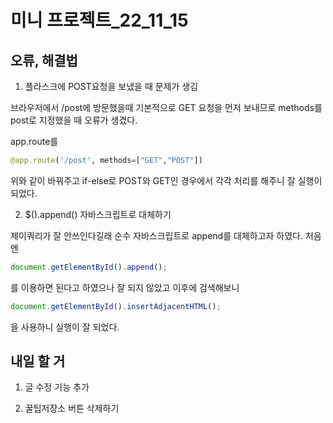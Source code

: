 # 미니 프로젝트_22_11_15

## 오류, 해결법

1. 플라스크에 POST요청을 보냈을 때 문제가 생김

브라우저에서 /post에 방문했을때 기본적으로 GET 요청을 먼저 보내므로 methods를 post로 지정했을 때 오류가 생겼다.

app.route를 
```python
@app.route('/post', methods=["GET","POST"])
```
위와 같이 바꿔주고 if-else로 POST와 GET인 경우에서 각각 처리를 해주니 잘 실행이 되었다.

2. $().append() 자바스크립트로 대체하기

제이쿼리가 잘 안쓰인다길래 순수 자바스크립트로 append를 대체하고자 하였다. 처음엔
```javascript
document.getElementById().append();
```
를 이용하면 된다고 하였으나 잘 되지 않았고 이후에 검색해보니
```javascript
document.getElementById().insertAdjacentHTML();
```
을 사용하니 실행이 잘 되었다.

## 내일 할 거

1. 글 수정 기능 추가

2. 꿀팁저장소 버튼 삭제하기
